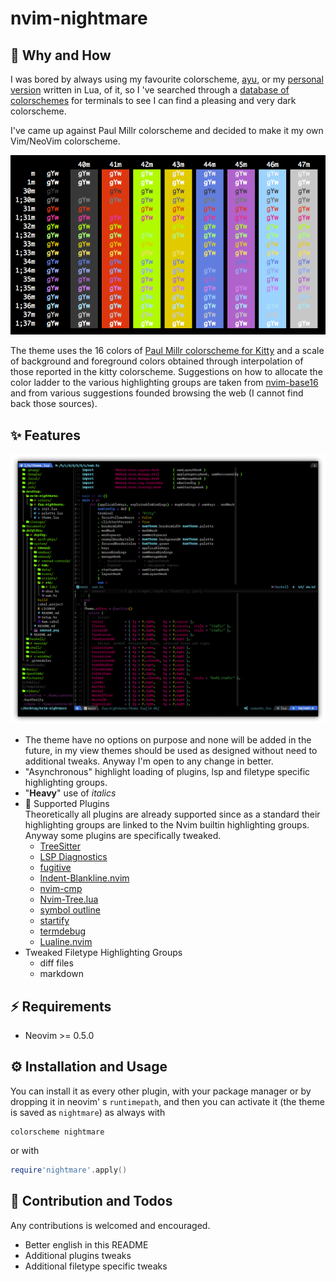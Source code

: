 # nvim-nightmare

## 🐺 Why and How

I was bored by always using my favourite colorscheme, [ayu](https://github.com/ayu-theme/ayu-vim), or my [personal version](https://github.com/CantoroMC/ayu-nvim)  written in Lua, of it, so I 've searched through a [database of colorschemes](https://github.com/mbadolato/iTerm2-Color-Schemes) for terminals to see I can find a pleasing and very dark colorscheme.

I've came up against Paul Millr colorscheme and decided to make it my own Vim/NeoVim colorscheme.

![Vim/NeoVim colorscheme](https://raw.githubusercontent.com/mbadolato/iTerm2-Color-Schemes/master/screenshots/paul_millr.png)

The theme uses the 16 colors of [Paul Millr colorscheme for Kitty](https://github.com/mbadolato/iTerm2-Color-Schemes/blob/master/kitty/PaulMillr.conf) and a scale of background and foreground colors obtained through interpolation of those reported in the kitty colorscheme.
Suggestions on how to allocate the color ladder to the various highlighting groups are taken from [nvim-base16](https://github.com/RRethy/nvim-base16) and from various suggestions founded browsing the web (I cannot find back those sources).

## ✨ Features

![Nightmare](./Nightmare.png)
- The theme have no options on purpose and none will be added in the future, in my view themes should be used as designed without need to additional tweaks. Anyway I'm open to any change in better.
- "Asynchronous" highlight loading of plugins, lsp and filetype specific highlighting groups.
- "__Heavy__" use of _italics_
- 🔌 Supported Plugins<br>
Theoretically all plugins are already supported since as a standard their highlighting groups are linked to the Nvim builtin highlighting groups. Anyway some plugins are specifically tweaked.
  + [TreeSitter](https://github.com/nvim-treesitter/nvim-treesitter)
  + [LSP Diagnostics](https://neovim.io/doc/user/lsp.html)
  + [fugitive](https://github.com/tpope/vim-fugitive)
  + [Indent-Blankline.nvim](https://github.com/lukas-reineke/indent-blankline.nvim)
  + [nvim-cmp](https://github.com/hrsh7th/nvim-cmp)
  + [Nvim-Tree.lua](https://github.com/kyazdani42/nvim-tree.lua)
  + [symbol outline](https://github.com/simrat39/symbols-outline.nvim)
  + [startify](https://github.com/mhinz/vim-startify)
  + [termdebug](https://github.com/neovim/neovim/blob/master/runtime/pack/dist/opt/termdebug/plugin/termdebug.vim)
  + [Lualine.nvim](https://github.com/nvim-lualine/lualine.nvim)
- Tweaked Filetype Highlighting Groups
  + diff files
  + markdown

## ⚡️ Requirements

+ Neovim >= 0.5.0

## ⚙️ Installation and Usage

You can install it as every other plugin, with your package manager or by dropping it in neovim' s `runtimepath`, and then you can activate it (the theme is saved as `nightmare`) as always with
```vim
colorscheme nightmare
```
or with
```lua
require'nightmare'.apply()
```

## 🤝 Contribution and Todos
Any contributions is welcomed and encouraged.
- Better english in this README
- Additional plugins tweaks
- Additional filetype specific tweaks
